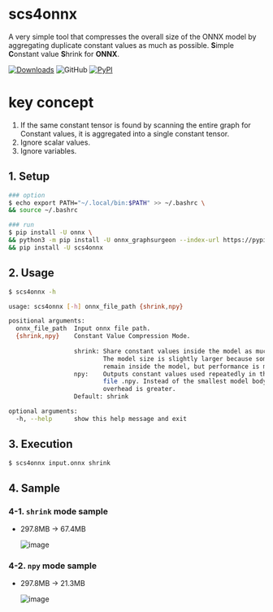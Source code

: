 # scs4onnx
A very simple tool that compresses the overall size of the ONNX model by aggregating duplicate constant values as much as possible. **S**imple **C**onstant value **S**hrink for **ONNX**.

[![Downloads](https://static.pepy.tech/personalized-badge/scs4onnx?period=total&units=none&left_color=grey&right_color=brightgreen&left_text=Downloads)](https://pepy.tech/project/scs4onnx) ![GitHub](https://img.shields.io/github/license/PINTO0309/scs4onnx?color=2BAF2B) [![PyPI](https://img.shields.io/pypi/v/scs4onnx?color=2BAF2B)](https://pypi.org/project/scs4onnx/)

# key concept
1. If the same constant tensor is found by scanning the entire graph for Constant values, it is aggregated into a single constant tensor.
2. Ignore scalar values.
3. Ignore variables.

## 1. Setup
```bash
### option
$ echo export PATH="~/.local/bin:$PATH" >> ~/.bashrc \
&& source ~/.bashrc

### run
$ pip install -U onnx \
&& python3 -m pip install -U onnx_graphsurgeon --index-url https://pypi.ngc.nvidia.com \
&& pip install -U scs4onnx
```

## 2. Usage
```bash
$ scs4onnx -h

usage: scs4onnx [-h] onnx_file_path {shrink,npy}

positional arguments:
  onnx_file_path  Input onnx file path.
  {shrink,npy}    Constant Value Compression Mode.
  
                  shrink: Share constant values inside the model as much as possible.
                          The model size is slightly larger because some shared constant values
                          remain inside the model, but performance is maximized.
                  npy:    Outputs constant values used repeatedly in the model to an external
                          file .npy. Instead of the smallest model body size, the file loading
                          overhead is greater.
                  Default: shrink

optional arguments:
  -h, --help      show this help message and exit
```

## 3. Execution
```bash
$ scs4onnx input.onnx shrink
```
## 4. Sample
### 4-1. **`shrink`** mode sample
- 297.8MB -> 67.4MB

  ![image](https://user-images.githubusercontent.com/33194443/161478190-301428b2-6ae7-4e59-bd56-d17e6a7bbe50.png)

### 4-2. **`npy`** mode sample
- 297.8MB -> 21.3MB

  ![image](https://user-images.githubusercontent.com/33194443/161477818-9cce1821-a471-4dd5-90d2-d46f7c4576b9.png)
